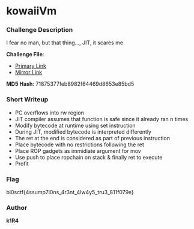 # kowaiiVm

### Challenge Description

I fear no man, but that thing..., JIT, it scares me

**Challenge File**:
+ [Primary Link](https://drive.google.com/file/d/1IrOWMeicU5EAoYSlYiBpIuvEoxFO88Yp/view?usp=sharing)
+ [Mirror Link](https://1drv.ms/u/s!AuMSH5328nQ7hFtWNNY7QvbsY-D0?e=0zZuwb)

**MD5 Hash**: 71875377feb8982f64469d8653e85bd5

### Short Writeup

+ PC overflows into rw region
+ JIT compiler assumes that function is safe since it already ran n times
+ Modify bytecode at runtime using set instruction
+ During JIT, modified bytecode is interpreted differently
+ The ret at the end is considered as part of previous instruction
+ Place bytecode with no restrictions following the ret
+ Place ROP gadgets as immidiate argument for mov
+ Use push to place ropchain on stack & finally ret to execute
+ Profit

### Flag

bi0sctf{4ssump7i0ns_4r3nt_4lw4y5_tru3_811f079e}

### Author

**k1R4**  
